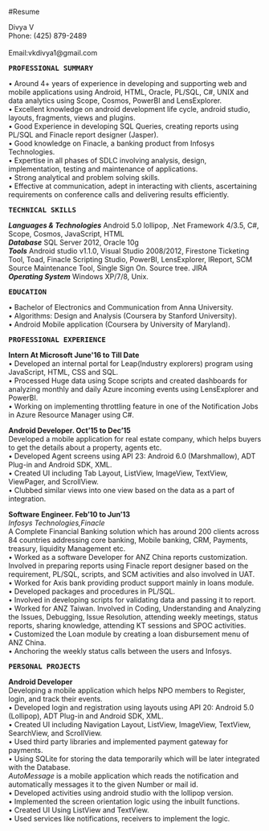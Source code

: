 #Resume
<p>Divya V<br/>
Phone: (425) 879-2489 &emsp;&emsp;&emsp;&emsp;&emsp;&emsp;&emsp;&emsp;&emsp;&emsp;&emsp;&emsp;&emsp;&emsp;&emsp;&emsp;&emsp;&emsp;&emsp;&emsp;&emsp;&emsp;&emsp;&emsp;&emsp;&emsp;&emsp;           Email:vkdivya1@gmail.com</p>

<pre><b>PROFESSIONAL SUMMARY</b></pre>

<p>• Around 4+ years of experience in developing and supporting web and mobile applications using Android, HTML, Oracle, PL/SQL, C#, UNIX and data analytics using Scope, Cosmos, PowerBI and LensExplorer.</br>
• Excellent knowledge on android development life cycle, android studio, layouts, fragments, views and plugins.</br>
• Good Experience in developing SQL Queries, creating reports using PL/SQL and Finacle report designer (Jasper).</br>
• Good knowledge on Finacle, a banking product from Infosys Technologies.</br>
• Expertise in all phases of SDLC involving analysis, design, implementation, testing and maintenance of applications. </br>
• Strong analytical and problem solving skills.</br>
• Effective at communication, adept in interacting with clients, ascertaining requirements on conference calls and delivering results efficiently.</br>

<pre><b>TECHNICAL SKILLS </b>
</pre>

<p><b><i>Languages &amp; Technologies</i></b>    Android 5.0 lollipop, .Net Framework 4/3.5, C#, Scope, Cosmos, JavaScript, HTML<br>
<b><i>Database</i></b>    SQL Server 2012, Oracle 10g <br>
<b><i>Tools</i></b>   Android studio v1.1.0, Visual Studio 2008/2012, Firestone Ticketing Tool, Toad, Finacle Scripting Studio, PowerBI, LensExplorer, IReport, SCM Source Maintenance Tool, Single Sign On. Source tree. JIRA<br>
<b><i>Operating System</i></b>    Windows XP/7/8, Unix.</p></p>

<pre><b>EDUCATION </b>
</pre>

<p>• Bachelor of Electronics and Communication from Anna University.<br> 
• Algorithms: Design and Analysis (Coursera by Stanford University).<br> 
• Android Mobile application (Coursera by University of Maryland). </p>

<pre><b>PROFESSIONAL EXPERIENCE</b>       
</pre>

<p><b>Intern At Microsoft June'16 to Till Date</b></br>
• Developed an internal portal for Leap(Industry explorers) program using JavaScript, HTML, CSS and SQL.</br>   
• Processed Huge data using Scope scripts and created dashboards for analyzing monthly and daily Azure incoming events using LensExplorer and PowerBI.</br>    
• Working on implementing throttling feature in one of the Notification Jobs in Azure Resource Manager using C#.</br>
<p><b>Android Developer. Oct’15 to Dec’15</b><br>
Developed a mobile application for real estate company, which helps buyers to get the details about a property, agents etc.<br>
• Developed Agent screens using API 23: Android 6.0 (Marshmallow), ADT Plug-in and Android SDK, XML.<br>
•  Created UI including Tab Layout, ListView, ImageView, TextView, ViewPager, and ScrollView.<br>
• Clubbed similar views into one view based on the data as a part of integration.</p>

<p><b>Software Engineer. Feb’10 to Jun’13</b><br>
<i>Infosys Technologies,Finacle</i> <br>
A Complete Financial Banking solution which has around 200 clients across 84 countries addressing core banking, Mobile banking, CRM, Payments, treasury, liquidity Management etc. <br>
• Worked as a software Developer for ANZ China reports customization. Involved in preparing reports using Finacle report designer based on the requirement, PL/SQL, scripts, and SCM activities and also involved in UAT.<br>
• Worked for Axis bank providing product support mainly in loans module.<br>
• Developed packages and procedures in PL/SQL.<br>
• Involved in developing scripts for validating data and passing it to report.<br>
• Worked for ANZ Taiwan. Involved in Coding, Understanding and Analyzing the Issues, Debugging, Issue Resolution, attending weekly meetings, status reports, sharing knowledge, attending KT sessions and SPOC activities.<br>
• Customized the Loan module by creating a loan disbursement menu of ANZ China.<br>
• Anchoring the weekly status calls between the users and Infosys.</p>

<pre><b>PERSONAL PROJECTS</b>       
</pre>

<p><b>Android Developer</b><br>
Developing a mobile application which helps NPO members to Register, login, and track their events.<br>
• Developed login and registration using layouts using API 20: Android 5.0 (Lollipop), ADT Plug-in and Android SDK, XML.<br>
• Created UI including Navigation Layout, ListView, ImageView, TextView, SearchView, and ScrollView.<br>
• Used third party libraries and implemented payment gateway for payments.<br/>
• Using SQLite for storing the data temporarily which will be later integrated with the Database.<br/>
<i>AutoMessage</i> is a mobile application which reads the notification and automatically messages it to the given Number or mail id. <br/>
• Developed activities using android studio with the lollipop version.<br/>
• Implemented the screen orientation logic using the inbuilt functions.<br/>
• Created UI Using ListView and TextView.<br/>
• Used services like notifications, receivers to implement the logic.</p>


